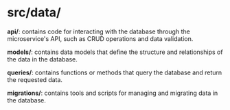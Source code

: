 # src/data/
**api/**: contains code for interacting with the database through the microservice's API, such as CRUD operations and data validation.

**models/**: contains data models that define the structure and relationships of the data in the database.

**queries/**: contains functions or methods that query the database and return the requested data.

**migrations/**: contains tools and scripts for managing and migrating data in the database.